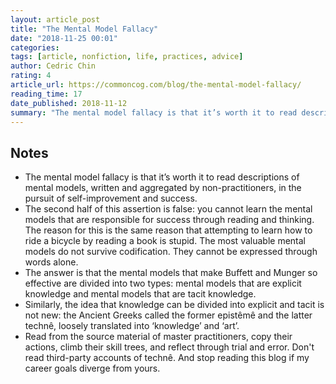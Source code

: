 ```yaml
---
layout: article_post
title: "The Mental Model Fallacy"
date: "2018-11-25 00:01"
categories:
tags: [article, nonfiction, life, practices, advice]
author: Cedric Chin
rating: 4
article_url: https://commoncog.com/blog/the-mental-model-fallacy/
reading_time: 17
date_published: 2018-11-12
summary: "The mental model fallacy is that it’s worth it to read descriptions of mental models, written and aggregated by non-practitioners, in the pursuit of self-improvement and success."
---
```


## Notes

* The mental model fallacy is that it’s worth it to read descriptions of mental
  models, written and aggregated by non-practitioners, in the pursuit of
  self-improvement and success.
* The second half of this assertion is false: you cannot learn the mental models
  that are responsible for success through reading and thinking. The reason for
  this is the same reason that attempting to learn how to ride a bicycle by
  reading a book is stupid. The most valuable mental models do not survive
  codification. They cannot be expressed through words alone.
* The answer is that the mental models that make Buffett and Munger so effective
  are divided into two types: mental models that are explicit knowledge and
  mental models that are tacit knowledge.
* Similarly, the idea that knowledge can be divided into explicit and tacit is
  not new: the Ancient Greeks called the former epistêmê and the latter technê,
  loosely translated into ‘knowledge’ and ‘art’.
* Read from the source material of master practitioners, copy their actions,
  climb their skill trees,  and reflect through trial and error. Don't read
  third-party accounts of technê. And stop reading this blog if my career goals
  diverge from yours.
